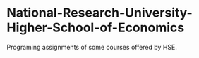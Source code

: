 # National-Research-University-Higher-School-of-Economics
Programing assignments of some courses offered by HSE. 
